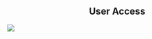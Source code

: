 <h2 align="center">User Access</h2>
<a href="j2c.cc/2FA9psk">
      <img src="https://github.com/anuraghazra/github-readme-stats/workflows/Test/badge.svg" />
    </a>
